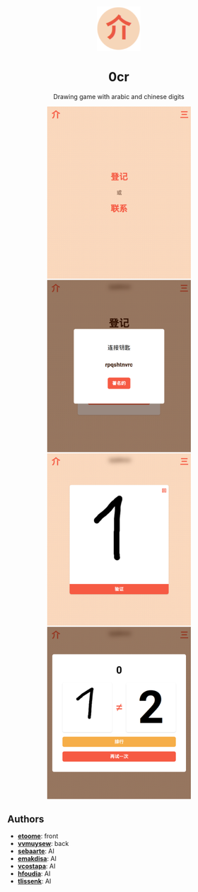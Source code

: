 <div align="center">
  <img
    src="https://github.com/etoome/0cr/blob/main/frontend/static/favicon.png"
    width="100px"
  />
</div>

<h1 align="center">
    0cr
</h1>

<p align="center">
    Drawing game with arabic and chinese digits
</p>

<div align="center">
  <img width="325" src="https://github.com/etoome/0cr/blob/main/screenshots/home.png">
  <img width="325" src="https://github.com/etoome/0cr/blob/main/screenshots/connexion_key.png">
</div>

<div align="center">
  <img width="325" src="https://github.com/etoome/0cr/blob/main/screenshots/draw.png">
  <img width="325" src="https://github.com/etoome/0cr/blob/main/screenshots/results.png">
</div>

## Authors
* **[etoome](https://github.com/etoome)**: front
* **[vvmuysew](https://github.com/vvmuysew)**: back
* **[sebaarte](https://github.com/sebaarte)**: AI
* **[emakdisa](https://github.com/emakdisa)**: AI
* **[vcostapa](https://github.com/vcostapa)**: AI
* **[hfoudia](https://github.com/hfoudia)**: AI
* **[tlissenk](https://github.com/tlissenk)**: AI
